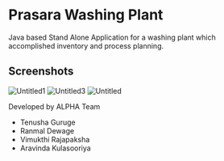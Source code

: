# Prasara Washing Plant

Java based Stand Alone Application for a washing plant which accomplished inventory and process planning.

## Screenshots

<img src="https://i.ibb.co/FHKBCHX/Untitled1.png" alt="Untitled1" border="0">

<img src="https://i.ibb.co/mCWM6L7/Untitled3.png" alt="Untitled3" border="0">

<img src="https://i.ibb.co/yQ43BKF/Untitled.png" alt="Untitled" border="0">

Developed by ALPHA Team
* Tenusha Guruge
* Ranmal Dewage
* Vimukthi Rajapaksha
* Aravinda Kulasooriya
